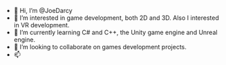- 👋 Hi, I’m @JoeDarcy
- 👀 I’m interested in game development, both 2D and 3D. Also I interested in VR development. 
- 🌱 I’m currently learning C# and C++, the Unity game engine and Unreal engine. 
- 💞️ I’m looking to collaborate on games development projects. 
- 📫 

<!---
JoeDarcy/JoeDarcy is a ✨ special ✨ repository because its `README.md` (this file) appears on your GitHub profile.
You can click the Preview link to take a look at your changes.
--->
